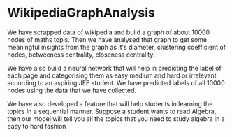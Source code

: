 # WikipediaGraphAnalysis
We have scrapped data of wikipedia and build a graph of about 10000 nodes of maths topis. Then we have analysed that graph to get some meaningful insights from the graph as it's diameter, clustering coefficient of nodes, betweeness centrality, closeness centrality. 

We have also build a neural network that will help in predicting the label of each page and categorising them as easy medium and hard or irrelevant according to an aspiring JEE student. We have predicted labels of all 10000 nodes using the data that we have collected.

We have also developed a feature that will help students in learning the topics in a sequential manner. Suppose a student wants to read Algebra, then our model will tell you all the topics that you need to study algebra in a easy to hard fashion
